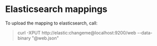 # Elasticsearch mappings

To upload the mapping to elasticsearch, call:

> curl -XPUT http://elastic:changeme@localhost:9200/web --data-binary "@web.json"
